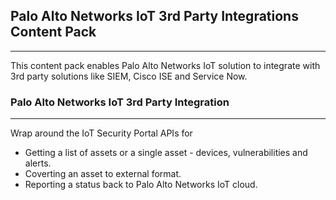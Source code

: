 ## Palo Alto Networks IoT 3rd Party Integrations Content Pack
---

This content pack enables Palo Alto Networks IoT solution to integrate with 3rd party solutions like SIEM, Cisco ISE and Service Now.

### Palo Alto Networks IoT 3rd Party Integration
---

Wrap around the IoT Security Portal APIs for
 - Getting a list of assets or a single asset - devices, vulnerabilities and alerts.
 - Coverting an asset to external format.
 - Reporting a status back to Palo Alto Networks IoT cloud.

